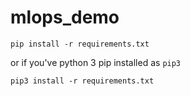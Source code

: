 # mlops_demo

```
pip install -r requirements.txt
```

or if you've python 3 pip installed as `pip3`

```
pip3 install -r requirements.txt
```
